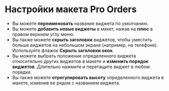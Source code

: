 # **Настройки макета Pro Orders**

- Вы можете **переименовать** название виджета по умолчанию.
- Вы можете **добавить новые виджеты** в макет, нажав на **плюс** в правом верхнем углу меню.
- Вы также можете **скрыть заголовки** виджетов, чтобы уместить больше виджетов на небольшом экране (например, на телефоне). Используйте флажок **Скрыть заголовки окон**.
- Вы можете выбрать положение определенного виджета относительно других виджетов в макете и **изменить порядок виджетов**. Длительно нажмите и перетащите виджет в любом порядке.
- Вы также можете **отрегулировать высоту** определенного виджета в макете, изменив ее рядом с названием виджета.


